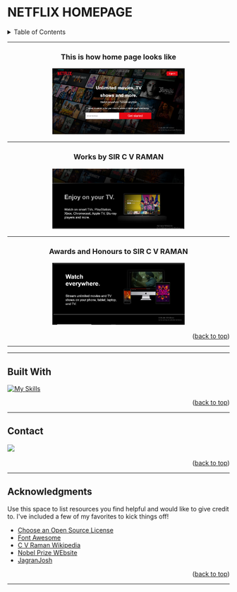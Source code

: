 
<div align="left">
 <div id="top">
 </div> 
 <h1>NETFLIX HOMEPAGE</h1>
 </div>
 
 <details>
 <summary>Table of Contents</summary>
  <ol>
    <li>
     <a href="#about-the-project">About The Project</a></li>
   <li><a href="#built-with">Built With</a></li>
    <li><a href="#contact">Contact</a></li>
    <li><a href="#acknowledgments">Acknowledgments</a></li>
  </ol> 
 </details>
 <hr>
 
 </div>
 <div id="about-the-project" align="center">
  <h3>This is how home page looks like</h3>
 <img src="/Screenshot (80).png" alt="Screenshot-41" border="0"style="display: inline-block; margin: auto auto; max-width: 300px">
 <hr>
  <h3>Works by SIR C V RAMAN </h3>
 <img src="/Screenshot (81).png" alt="Screenshot-47" border="0"style="display: inline-block; margin: auto auto; max-width: 300px">
  <hr>
 <h3>Awards and Honours to SIR C V RAMAN</h3>
 <img src="/Screenshot (79).png" alt="Screenshot-46" border="0"style="display: inline-block; margin: auto auto; max-width: 300px">
  <p align="right">(<a href="#top">back to top</a>)</p>
 

</div>
  <hr>
  <div align ="left">
   <hr>
 <h2>Built With</h2> 
 <div id="built-with">
 
 [![My Skills](https://skills.thijs.gg/icons?i=html,css)](https://skills.thijs.gg)
  <p align="right">(<a href="#top">back to top</a>)</p>
 </div>
<hr>
<div id="contact">
<H2>Contact</h2>
 <a class="header-badge" target="_blank" href="https://www.linkedin.com/in/cktfromdtg/">
  <img src="https://img.shields.io/badge/style--5eba00.svg?label=LinkedIn&logo=linkedin&style=social">
  </a><p align="right">(<a href="#top">back to top</a>)</p>
 
 </div>
  <hr> 
   <h2>Acknowledgments</h2>
 <div id="acknowledgments"  align="left">
  

Use this space to list resources you find helpful and would like to give credit to. I've included a few of my favorites to kick things off!

* [Choose an Open Source License](https://choosealicense.com)
* [Font Awesome](https://fontawesome.com)
* [C V Raman Wikipedia](https://en.wikipedia.org/wiki/C._V._Raman)
* [Nobel Prize WEbsite]( https://www.nobelprize.org/prizes/physics/1930/raman/biographical/)
* [JagranJosh](https://www.jagranjosh.com/general-knowledge/chandrasekhara-venkata-raman-cv-raman-biography-1573042778-1)
<p align="right">(<a href="#top">back to top</a>)</p>

   </div>
   <hr>
</div>
  
